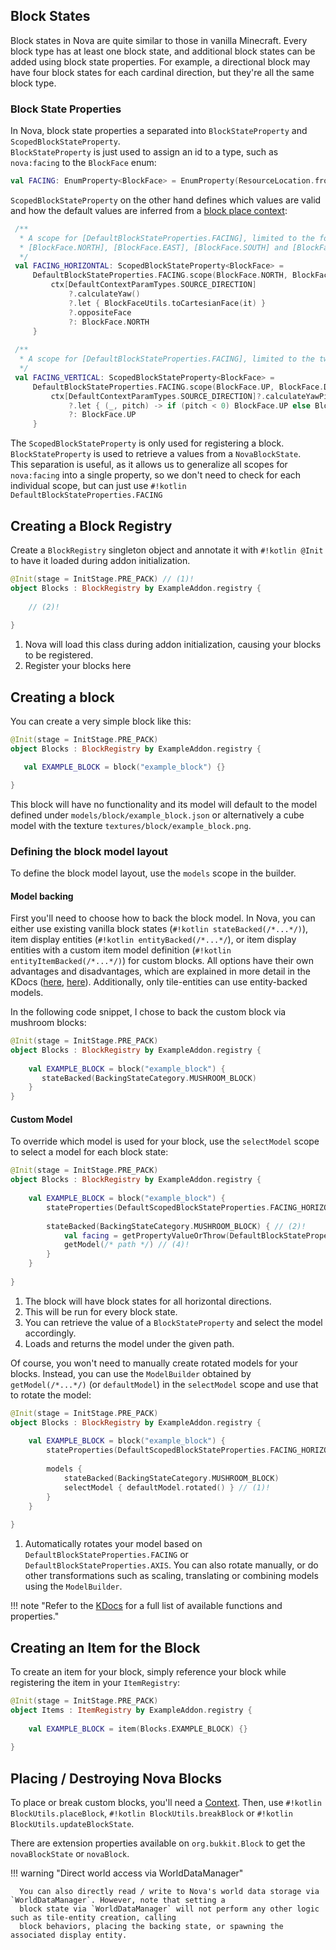 ## Block States

Block states in Nova are quite similar to those in vanilla Minecraft. Every block type has at least one block state,
and additional block states can be added using block state properties. For example, a directional block may have four
block states for each cardinal direction, but they're all the same block type.

### Block State Properties

In Nova, block state properties a separated into `BlockStateProperty` and `ScopedBlockStateProperty`.  
`BlockStateProperty` is just used to assign an id to a type, such as `nova:facing` to the `BlockFace` enum:

```kotlin title="DefaultBlockStateProperties.kt"
val FACING: EnumProperty<BlockFace> = EnumProperty(ResourceLocation.fromNamespaceAndPath("nova", "facing"))
```

`ScopedBlockStateProperty` on the other hand defines which values are valid and how the default values are inferred
from a [block place context](../contexts.md):

```kotlin title="DefaultScopedBlockStateProperties.kt"
 /**
  * A scope for [DefaultBlockStateProperties.FACING], limited to the four horizontal directions
  * [BlockFace.NORTH], [BlockFace.EAST], [BlockFace.SOUTH] and [BlockFace.WEST].
  */
 val FACING_HORIZONTAL: ScopedBlockStateProperty<BlockFace> =
     DefaultBlockStateProperties.FACING.scope(BlockFace.NORTH, BlockFace.EAST, BlockFace.SOUTH, BlockFace.WEST) { ctx ->
         ctx[DefaultContextParamTypes.SOURCE_DIRECTION]
             ?.calculateYaw()
             ?.let { BlockFaceUtils.toCartesianFace(it) }
             ?.oppositeFace
             ?: BlockFace.NORTH
     }
 
 /**
  * A scope for [DefaultBlockStateProperties.FACING], limited to the two vertical directions [BlockFace.UP] and [BlockFace.DOWN].
  */
 val FACING_VERTICAL: ScopedBlockStateProperty<BlockFace> =
     DefaultBlockStateProperties.FACING.scope(BlockFace.UP, BlockFace.DOWN) { ctx ->
         ctx[DefaultContextParamTypes.SOURCE_DIRECTION]?.calculateYawPitch()
             ?.let { (_, pitch) -> if (pitch < 0) BlockFace.UP else BlockFace.DOWN }
             ?: BlockFace.UP
     }
```

The `ScopedBlockStateProperty` is only used for registering a block.
`BlockStateProperty` is used to retrieve a values from a `NovaBlockState`.  
This separation is useful, as it allows us to generalize all scopes for `nova:facing` into a single property, so we don't
need to check for each individual scope, but can just use `#!kotlin DefaultBlockStateProperties.FACING`

## Creating a Block Registry

Create a `BlockRegistry` singleton object and annotate it with `#!kotlin @Init` to have it loaded during addon initialization.

```kotlin
@Init(stage = InitStage.PRE_PACK) // (1)!
object Blocks : BlockRegistry by ExampleAddon.registry {
    
    // (2)!
    
}
```

1. Nova will load this class during addon initialization, causing your blocks to be registered.
2. Register your blocks here

## Creating a block

You can create a very simple block like this:

```kotlin
@Init(stage = InitStage.PRE_PACK)
object Blocks : BlockRegistry by ExampleAddon.registry {

   val EXAMPLE_BLOCK = block("example_block") {}

}
```

This block will have no functionality and its model will default to the model defined under
`models/block/example_block.json` or alternatively a cube model with the texture `textures/block/example_block.png`.

### Defining the block model layout

To define the block model layout, use the `models` scope in the builder.

#### Model backing

First you'll need to choose how to back the block model. In Nova, you can either use existing vanilla block states
(`#!kotlin stateBacked(/*...*/)`), item display entities (`#!kotlin entityBacked(/*...*/`), or item display entities
with a custom item model definition (`#!kotlin entityItemBacked(/*...*/)`) for custom blocks.
All options have their own advantages and disadvantages, which are explained in more detail in the KDocs
([here](https://nova.dokka.xenondevs.xyz/nova/xyz.xenondevs.nova.resources.layout.block/-block-model-layout-builder/index.html),
[here](https://nova.dokka.xenondevs.xyz/nova/xyz.xenondevs.nova.resources.layout.block/-backing-state-category/index.html)).
Additionally, only tile-entities can use entity-backed models.

In the following code snippet, I chose to back the custom block via mushroom blocks:

```kotlin
@Init(stage = InitStage.PRE_PACK)
object Blocks : BlockRegistry by ExampleAddon.registry {
    
    val EXAMPLE_BLOCK = block("example_block") {
       stateBacked(BackingStateCategory.MUSHROOM_BLOCK)
    }
}
```

#### Custom Model

To override which model is used for your block, use the `selectModel` scope to select a model for each block state:

```kotlin
@Init(stage = InitStage.PRE_PACK)
object Blocks : BlockRegistry by ExampleAddon.registry {
    
    val EXAMPLE_BLOCK = block("example_block") {
        stateProperties(DefaultScopedBlockStateProperties.FACING_HORIZONTAL) // (1)!
        
        stateBacked(BackingStateCategory.MUSHROOM_BLOCK) { // (2)!
            val facing = getPropertyValueOrThrow(DefaultBlockStateProperties.FACING) // (3)!
            getModel(/* path */) // (4)!
        }
    }
   
}
```

1. The block will have block states for all horizontal directions.
2. This will be run for every block state.
3. You can retrieve the value of a `BlockStateProperty` and select the model accordingly.
4. Loads and returns the model under the given path.

Of course, you won't need to manually create rotated models for your blocks.
Instead, you can use the `ModelBuilder` obtained by `getModel(/*...*/)` (or `defaultModel`) in the `selectModel` scope
and use that to rotate the model:

```kotlin
@Init(stage = InitStage.PRE_PACK)
object Blocks : BlockRegistry by ExampleAddon.registry {
    
    val EXAMPLE_BLOCK = block("example_block") {
        stateProperties(DefaultScopedBlockStateProperties.FACING_HORIZONTAL)
        
        models {
            stateBacked(BackingStateCategory.MUSHROOM_BLOCK)
            selectModel { defaultModel.rotated() } // (1)!
        }
    }
   
}
```

1. Automatically rotates your model based on `DefaultBlockStateProperties.FACING` or `DefaultBlockStateProperties.AXIS`.
   You can also rotate manually, or do other transformations such as scaling, translating or combining models using
   the `ModelBuilder`.

!!! note "Refer to the [KDocs](https://nova.dokka.xenondevs.xyz/nova/xyz.xenondevs.nova.world.block/-nova-block-builder/index.html) for a full list of available functions and properties."

## Creating an Item for the Block

To create an item for your block, simply reference your block while registering the item in your `ItemRegistry`:

```kotlin
@Init(stage = InitStage.PRE_PACK)
object Items : ItemRegistry by ExampleAddon.registry {
    
    val EXAMPLE_BLOCK = item(Blocks.EXAMPLE_BLOCK) {}
    
}
```

## Placing / Destroying Nova Blocks

To place or break custom blocks, you'll need a [Context](../contexts.md). Then, use `#!kotlin BlockUtils.placeBlock`,
`#!kotlin BlockUtils.breakBlock` or `#!kotlin BlockUtils.updateBlockState`.

There are extension properties available on `org.bukkit.Block` to get the `novaBlockState` or `novaBlock`.

!!! warning "Direct world access via WorldDataManager"

      You can also directly read / write to Nova's world data storage via `WorldDataManager`. However, note that setting a 
      block state via `WorldDataManager` will not perform any other logic such as tile-entity creation, calling
      block behaviors, placing the backing state, or spawning the associated display entity.